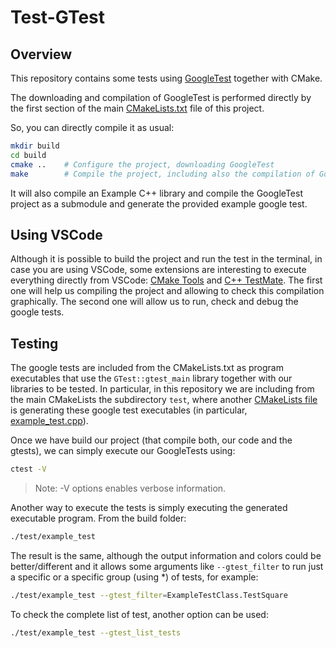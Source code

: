 # Test-GTest

## Overview

This repository contains some tests using [GoogleTest](https://google.github.io/googletest/) together with CMake.

The downloading and compilation of GoogleTest is performed directly by the first section of the main [CMakeLists.txt](CMakeLists.txt) file of this project.

So, you can directly compile it as usual:

```bash
mkdir build
cd build
cmake ..    # Configure the project, downloading GoogleTest
make        # Compile the project, including also the compilation of GoogleTest
```

It will also compile an Example C++ library and compile the GoogleTest project as a submodule and generate the provided example google test.

## Using VSCode

Although it is possible to build the project and run the test in the terminal, in case you are using VSCode, some extensions are interesting to execute everything directly from VSCode: [CMake Tools](https://marketplace.visualstudio.com/items?itemName=ms-vscode.cmake-tools) and [C++ TestMate](https://marketplace.visualstudio.com/items?itemName=matepek.vscode-catch2-test-adapter). The first one will help us compiling the project and allowing to check this compilation graphically. The second one will allow us to run, check and debug the google tests.

## Testing

The google tests are included from the CMakeLists.txt as program executables that use the `GTest::gtest_main` library together with our libraries to be tested. In particular, in this repository we are including from the main CMakeLists the subdirectory `test`, where another [CMakeLists file](test/CMakeLists.txt) is generating these google test executables (in particular, [example_test.cpp](test/example_test.cpp)).

Once we have build our project (that compile both, our code and the gtests), we can simply execute our GoogleTests using:

```bash
ctest -V
```

> Note: -V options enables verbose information.

Another way to execute the tests is simply executing the generated executable program. From the build folder:

```bash
./test/example_test
```

The result is the same, although the output information and colors could be better/different and it allows some arguments like `--gtest_filter` to run just a specific or a specific group (using *) of tests, for example:

```bash
./test/example_test --gtest_filter=ExampleTestClass.TestSquare
```

To check the complete list of test, another option can be used:

```bash
./test/example_test --gtest_list_tests
```